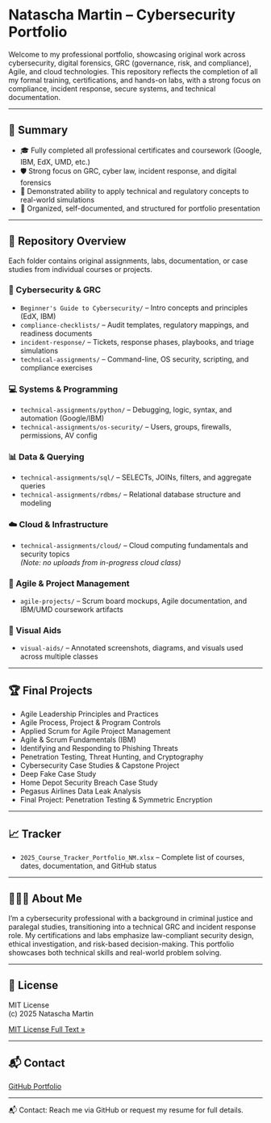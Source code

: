 # **Natascha Martin – Cybersecurity Portfolio**

Welcome to my professional portfolio, showcasing original work across cybersecurity, digital forensics, GRC (governance, risk, and compliance), Agile, and cloud technologies. This repository reflects the completion of all my formal training, certifications, and hands-on labs, with a strong focus on compliance, incident response, secure systems, and technical documentation.

---

## 🔹 Summary

- 🎓 Fully completed all professional certificates and coursework (Google, IBM, EdX, UMD, etc.)
- 🛡️ Strong focus on GRC, cyber law, incident response, and digital forensics
- 🧠 Demonstrated ability to apply technical and regulatory concepts to real-world simulations
- 📂 Organized, self-documented, and structured for portfolio presentation

---

## 📁 Repository Overview

Each folder contains original assignments, labs, documentation, or case studies from individual courses or projects.

### 🔐 Cybersecurity & GRC

- `Beginner's Guide to Cybersecurity/` – Intro concepts and principles (EdX, IBM)
- `compliance-checklists/` – Audit templates, regulatory mappings, and readiness documents
- `incident-response/` – Tickets, response phases, playbooks, and triage simulations
- `technical-assignments/` – Command-line, OS security, scripting, and compliance exercises

### 💻 Systems & Programming

- `technical-assignments/python/` – Debugging, logic, syntax, and automation (Google/IBM)
- `technical-assignments/os-security/` – Users, groups, firewalls, permissions, AV config

### 📊 Data & Querying

- `technical-assignments/sql/` – SELECTs, JOINs, filters, and aggregate queries
- `technical-assignments/rdbms/` – Relational database structure and modeling

### ☁️ Cloud & Infrastructure

- `technical-assignments/cloud/` – Cloud computing fundamentals and security topics  
  *(Note: no uploads from in-progress cloud class)*

### 🚀 Agile & Project Management

- `agile-projects/` – Scrum board mockups, Agile documentation, and IBM/UMD coursework artifacts

### 📎 Visual Aids

- `visual-aids/` – Annotated screenshots, diagrams, and visuals used across multiple classes

---

## 🏆 Final Projects

- Agile Leadership Principles and Practices  
- Agile Process, Project & Program Controls  
- Applied Scrum for Agile Project Management  
- Agile & Scrum Fundamentals (IBM)  
- Identifying and Responding to Phishing Threats  
- Penetration Testing, Threat Hunting, and Cryptography  
- Cybersecurity Case Studies & Capstone Project  
- Deep Fake Case Study  
- Home Depot Security Breach Case Study  
- Pegasus Airlines Data Leak Analysis  
- Final Project: Penetration Testing & Symmetric Encryption  

---

## 📈 Tracker

- `2025_Course_Tracker_Portfolio_NM.xlsx` – Complete list of courses, dates, documentation, and GitHub status

---

## 🙋🏾‍♀️ About Me

I’m a cybersecurity professional with a background in criminal justice and paralegal studies, transitioning into a technical GRC and incident response role. My certifications and labs emphasize law-compliant security design, ethical investigation, and risk-based decision-making. This portfolio showcases both technical skills and real-world problem solving.

---

## 📄 License

MIT License  
(c) 2025 Natascha Martin

[MIT License Full Text »](./LICENSE)

---

## 📬 Contact

[GitHub Portfolio](https://github.com/nataschamartin/Cybersecurity-Portfolio)

---
📬 Contact: Reach me via GitHub or request my resume for full details.  

